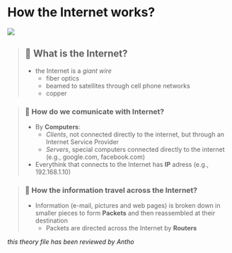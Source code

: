 # How the Internet works?

<img src="https://i.giphy.com/UevalSWg5twQeqpc8Q.gif">

> ## 🔎 What is the Internet?   
>
> * the Internet is a *giant wire* 
>   - fiber optics
>   - beamed to satellites through cell phone networks
>   - copper   


> ### 🤔 How do we comunicate with Internet? 
>
>  * By **Computers**:
>    - *Clients*, not connected directly to the internet, but through an Internet Service Provider
>    - *Servers*, special computers connected directly to the internet (e.g.,  google.com, facebook.com)
>  * Everythink that connects to the Internet has **IP** adress (e.g., 192.168.1.10)      


> ### 📨 How the information travel across the Internet?
> 
> * Information (e-mail, pictures and web pages) is broken down in smaller pieces to form **Packets** and then reassembled at their destination 
>   - Packets are directed across the Internet by **Routers** 
                     



*this theory file has been reviewed by Antho*
